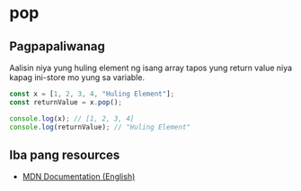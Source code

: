 # pop

## Pagpapaliwanag
Aalisin niya yung huling element ng isang array tapos yung return value niya kapag ini-store mo yung sa variable.

```javascript
const x = [1, 2, 3, 4, "Huling Element"];
const returnValue = x.pop();

console.log(x); // [1, 2, 3, 4]
console.log(returnValue); // "Huling Element"
```

## Iba pang resources
 - [MDN Documentation (English)](https://developer.mozilla.org/en-US/docs/Web/JavaScript/Reference/Global_Objects/Array/pop)
